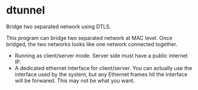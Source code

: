 dtunnel
=======

Bridge two separated network using DTLS.

This program can bridge two separated network at MAC level. Once bridged, the two networks looks like one network connected together.

- Running as client/server mode. Server side must have a public internet IP.
- A dedicated ethernet interface for client/server. You can actually use the interface used by the system, but any Ethernet frames hit the interface will be forwared. This may not be what you want.
